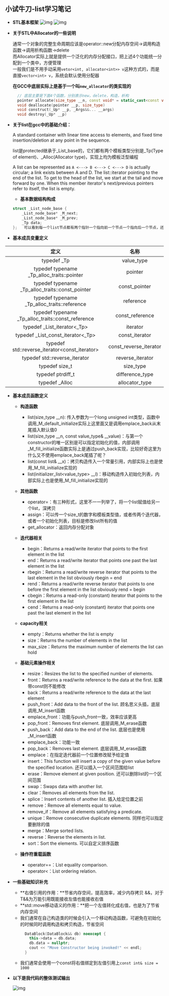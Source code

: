 ## 小试牛刀-list学习笔记

- **STL基本框架**
  ![img](https://rogerlv51.blob.core.windows.net/images/stl_component.png)
  ![img](https://rogerlv51.blob.core.windows.net/images/stl_basic.png)

- **关于STL中Allocator的一些说明**

  通常一个对象的完整生命周期应该是operator::new分配内存空间->调用构造函数->调用析构函数->delete</br>
  而Allocator实际上就是提供一个泛化的内存分配接口，把上述4个功能统一分配到一个类中，方便管理</br>
  一般我们是不用手动采用`vetor<int, allocator<int>> v`这种方式的，而是直接`vector<int> v`，系统会默认使用分配器</br>

  **在GCC中底层实际上是基于一个叫`new_allocator`的类实现的**

  ```C++
    // 底层主要是下面4个函数，分别表示new，delete，构造，析构
    pointer allocate(size_type __n, const void* = static_cast<const void*>(0))
    void deallocate(pointer __p, size_type)
    void construct(_Up* __p, _Args&&... __args)
    void destroy(_Up* __p)
  ```


- **关于list在gcc中的基础介绍：**

    A standard container with linear time access to elements, and fixed time insertion/deletion at any point in the sequence.

    list是protected继承于_List_base的，它们都有两个模板类型分别是_Tp(Type of element)、_Alloc(Allocator type)，实现上均为模板泛型编程

    A list can be represented as `A <---> B <---> C <---> D` is actually circular; a link exists between A and D. The list::iterator pointing to the end of the list. To get to the head of the list, we start at the tail and move forward by one. When this member iterator's next/previous pointers refer to itself, the list is empty.

    - **基本数据结构构成**
    ```C++
    struct _List_node_base {
        _List_node_base* _M_next;
        _List_node_base* _M_prev;
        _Tp data;
    };   可以看到每一个list节点都有两个指针一个指向前一个节点一个指向后一个节点，还有一个data值
    ```

- **基本成员变量定义**

|                        定义                        |          名称          |
| :------------------------------------------------: | :--------------------: |
|                    typedef _Tp                     |       value_type       |
|     typedef typename _Tp_alloc_traits::pointer     |        pointer         |
|  typedef typename _Tp_alloc_traits::const_pointer  |     const_pointer      |
|    typedef typename _Tp_alloc_traits::reference    |       reference        |
| typedef typename _Tp_alloc_traits::const_reference |    const_reference     |
|            typedef _List_iterator<_Tp>             |        iterator        |
|         typedef _List_const_iterator<_Tp>          |     const_iterator     |
|   typedef std::reverse_iterator<const_iterator>    | const_reverse_iterator |
|      typedef std::reverse_iterator<iterator>       |    reverse_iterator    |
|                   typedef size_t                   |       size_type        |
|                 typedef ptrdiff_t                  |    difference_type     |
|                   typedef _Alloc                   |     allocator_type     |

- **基本成员函数定义**
    - **构造函数**
      - list(size_type __n): 传入参数为一个long unsigned int类型，函数中调用_M_default_initialize实际上这里面又是调用emplace_back从末尾插入默认值0
      - list(size_type __n, const value_type& __value)：与第一个constructor的唯一区别是可以指定初始化的值，内部调用_M_fill_initialize函数实际上是通过push_back实现，比较好奇这里为什么又不使用emplace_back尾插了呢？
      - list(const list& __x)：拷贝构造传入一个常量引用，内部实际上也是使用_M_fill_initialize实现的
      - list(initializer_list<value_type> __l)：移动构造传入初始化列表，内部实际上也是使用_M_fill_initialize实现的

    - **其他函数**
      - operator=：有三种形式，这里不一一列举了，将一个list赋值给另一个list，深拷贝   
      - assign：可以传一个size_t的数字和模板类型值，或者传两个迭代器，或者一个初始化列表，目标是修改list所有的值
      - get_allocator：返回内存分配对象

    - **迭代器相关**
      - begin：Returns a read/write iterator that points to the first element in the list
      - end：Returns a read/write iterator that points one past the last element in the list
      - rbegin：Returns a read/write reverse iterator that points to the last element in the list  obviously rbegin = end
      - rend：Returns a read/write reverse iterator that points to one before the first element in the list   obviously rend = begin
      - cbegin：Returns a read-only (constant) iterator that points to the first element in the list
      - cend：Returns a read-only (constant) iterator that points one past the last element in the list

    - **capacity相关**
      - empty：Returns whether the list is empty
      - size：Returns the number of elements in the list
      - max_size：Returns the maximum number of elements the list can hold

    - **基础元素操作相关**
      - resize：Resizes the list to the specified number of elements.
      - front：Returns a read/write reference to the data at the first. 如果带const则不能修改
      - back：Returns a read/write reference to the data at the last element
      - push_front：Add data to the front of the list. 顾名思义头插，底层调用_M_insert函数
      - emplace_front：功能与push_front一致，效率应该更高
      - pop_front：Removes first element. 底层调用_M_erase函数
      - push_back：Add data to the end of the list. 底层也是使用_M_insert函数
      - emplace_back：功能一致
      - pop_back：Removes last element. 底层调用_M_erase函数
      - emplace：在指定迭代器前一个位置修改赋予给定值
      - insert：This function will insert a copy of the given value before the specified location. 还可以插入一个区间范围给list
      - erase：Remove element at given position. 还可以删除list的一个区间范围
      - swap：Swaps data with another list.
      - clear：Removes all elements from the list.
      - splice：Insert contents of another list. 插入给定位置之前
      - remove：Remove all elements equal to value.
      - remove_if：Remove all elements satisfying a predicate.
      - unique：Remove consecutive duplicate elements. 同样也可以指定要删除的值
      - merge：Merge sorted lists.
      - reverse：Reverse the elements in list.
      - sort：Sort the elements. 可以自定义排序函数

    - **操作符重载函数**
      - operator==：List equality comparison.
      - operator<：List ordering relation.

- **一些基础知识补充**
    - **右值引用的作用：**节省内存空间，提高效率，减少内存拷贝 &&，对于T&&为万能引用既能接收左值也能接收右值
    - **std::move移动语义的作用：**把一个左值转化成右值，也是为了节省内存空间
    - 我们通常在自己构造类的时候会引入一个移动构造函数，可避免在初始化的时候同时调用构造和拷贝构造，节省空间
      ```Cpp
        DataBlock(DataBlock&& db) noexcept {
          this->data = db.data;
          db.data = nullptr;
          cout << "Move Constructor being invoked!" << endl;
        }
      ```
    - 我们通常会使用一个const将右值绑定到左值引用上`const int& size = 1000`

- **以下是我代码的整体测试输出**

  ![img](https://rogerlv51.blob.core.windows.net/images/list_test.png)